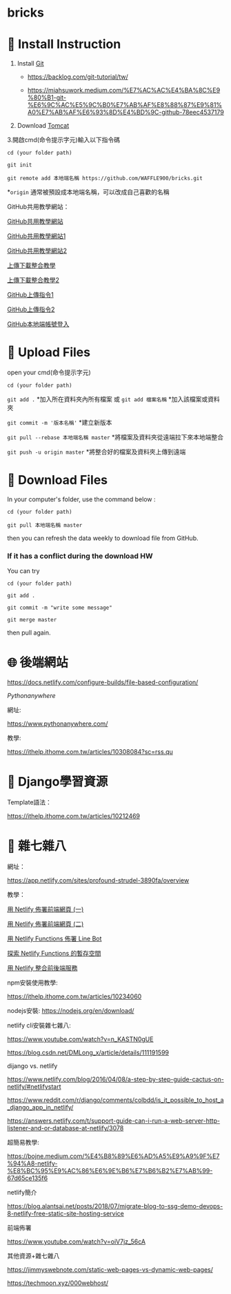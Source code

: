 # bricks

# :link: Install Instruction #

1. Install [Git](https://git-scm.com/)

    - https://backlog.com/git-tutorial/tw/

    - https://miahsuwork.medium.com/%E7%AC%AC%E4%BA%8C%E9%80%B1-git-%E6%9C%AC%E5%9C%B0%E7%AB%AF%E8%88%87%E9%81%A0%E7%AB%AF%E6%93%8D%E4%BD%9C-github-78eec4537179

2. Download [Tomcat](https://tomcat.apache.org/)

3.開啟cmd(命令提示字元)輸入以下指令碼

`cd (your folder path)`

`git init`

`git remote add 本地端名稱 https://github.com/WAFFLE900/bricks.git`

*`origin` 通常被預設成本地端名稱，可以改成自己喜歡的名稱

GitHub共用教學網站：

[GitHub共用教學網站](https://saffranblog.coderbridge.io/2020/12/01/github-collaboration/)

[GitHub共用教學網站1](https://medium.com/tsungs-blog/day13-git-github%E6%93%8D%E4%BD%9C-304ad94a1c6a)

[GitHub共用教學網站2](https://www.freecodecamp.org/chinese/news/git-rename-branch-how-to-change-a-local-branch-name/)

[上傳下載整合教學](https://gitbook.tw/chapters/github/fail-to-push)

[上傳下載整合教學2](https://www.796t.com/content/1549601292.html)

[GitHub上傳指令1](https://w3c.hexschool.com/git/b9be5b1e)

[GitHub上傳指令2](https://ithelp.ithome.com.tw/articles/10266697)

[GitHub本地端帳號登入](https://blog.csdn.net/weixin_43215322/article/details/109405983)

# :file_folder: Upload Files #

open your cmd(命令提示字元)

`cd (your folder path)`

`git add .` *加入所在資料夾內所有檔案
或 `git add 檔案名稱` *加入該檔案或資料夾

`git commit -m '版本名稱'` *建立新版本

`git pull --rebase 本地端名稱 master` *將檔案及資料夾從遠端拉下來本地端整合

`git push -u origin master` *將整合好的檔案及資料夾上傳到遠端

# :file_folder: Download Files #

In your computer's folder, use the command below :

`cd (your folder path)`

`git pull 本地端名稱 master`

then you can refresh the data weekly to download file from GitHub.

### If it has a conflict during the download HW

You can try

`cd (your folder path)`

`git add .`

`git commit -m "write some message"`

`git merge master`

then pull again.

# 🌐 後端網站 #

https://docs.netlify.com/configure-builds/file-based-configuration/

*Pythonanywhere*

網址:

https://www.pythonanywhere.com/

教學:

https://ithelp.ithome.com.tw/articles/10308084?sc=rss.qu


# 📓 Django學習資源 #

Template語法：

https://ithelp.ithome.com.tw/articles/10212469

# 🤥 雜七雜八 #
網址：

https://app.netlify.com/sites/profound-strudel-3890fa/overview

教學：

[用 Netlify 佈署前端網頁 (一)](https://ithelp.ithome.com.tw/articles/10256925)

[用 Netlify 佈署前端網頁 (二)](https://ithelp.ithome.com.tw/articles/10257115)

[用 Netlify Functions 佈署 Line Bot](https://ithelp.ithome.com.tw/articles/10257235)

[探索 Netlify Functions 的暫存空間](https://ithelp.ithome.com.tw/articles/10257364?sc=rss.qu)

[用 Netlify 整合前後端服務](https://ithelp.ithome.com.tw/articles/10257884?sc=pt)

npm安裝使用教學:

https://ithelp.ithome.com.tw/articles/10234060

nodejs安裝:
https://nodejs.org/en/download/

netlify cli安裝雜七雜八:

https://www.youtube.com/watch?v=n_KASTN0gUE

https://blog.csdn.net/DMLong_x/article/details/111191599

dijango vs. netlify

https://www.netlify.com/blog/2016/04/08/a-step-by-step-guide-cactus-on-netlify/#netlifystart

https://www.reddit.com/r/django/comments/colbdd/is_it_possible_to_host_a_django_app_in_netlify/

https://answers.netlify.com/t/support-guide-can-i-run-a-web-server-http-listener-and-or-database-at-netlify/3078

超簡易教學:

https://bojne.medium.com/%E4%B8%89%E6%AD%A5%E9%A9%9F%E7%94%A8-netlify-%E8%BC%95%E9%AC%86%E6%9E%B6%E7%B6%B2%E7%AB%99-67d65ce135f6

netlify簡介

https://blog.alantsai.net/posts/2018/07/migrate-blog-to-ssg-demo-devops-8-netlify-free-static-site-hosting-service

前端佈署

https://www.youtube.com/watch?v=oiV7jz_56cA

其他資源+雜七雜八

https://jimmyswebnote.com/static-web-pages-vs-dynamic-web-pages/

https://techmoon.xyz/000webhost/


